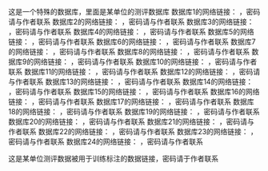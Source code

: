 这是一个特殊的数据库，里面是某单位的测评数据库
数据库1的网络链接：   ，密码请与作者联系
数据库2的网络链接：   ，密码请与作者联系
数据库3的网络链接：   ，密码请与作者联系
数据库4的网络链接：   ，密码请与作者联系
数据库5的网络链接：   ，密码请与作者联系
数据库6的网络链接：   ，密码请与作者联系
数据库7的网络链接：   ，密码请与作者联系
数据库8的网络链接：   ，密码请与作者联系
数据库9的网络链接：   ，密码请与作者联系
数据库10的网络链接：   ，密码请与作者联系
数据库11的网络链接：   ，密码请与作者联系
数据库12的网络链接：   ，密码请与作者联系
数据库13的网络链接：   ，密码请与作者联系
数据库14的网络链接：   ，密码请与作者联系
数据库15的网络链接：   ，密码请与作者联系
数据库16的网络链接：   ，密码请与作者联系
数据库17的网络链接：   ，密码请与作者联系
数据库18的网络链接：   ，密码请与作者联系
数据库19的网络链接：   ，密码请与作者联系
数据库20的网络链接：   ，密码请与作者联系
数据库21的网络链接：   ，密码请与作者联系
数据库22的网络链接：   ，密码请与作者联系
数据库23的网络链接：   ，密码请与作者联系
数据库24的网络链接：   ，密码请与作者联系

这是某单位测评数据被用于训练标注的数据链接，密码请于作者联系
